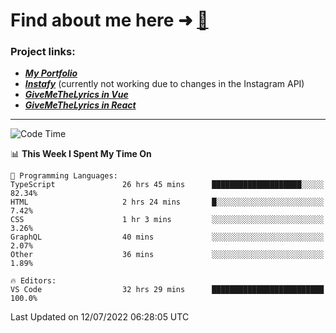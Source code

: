 # Find about me here ➜ [🧑](https://pauabella.dev)

### Project links:
- ***[My Portfolio](https://pauabella.dev)***
- ***[Instafy](https://instafy.me)*** (currently not working due to changes in the Instagram API)
- ***[GiveMeTheLyrics in Vue](https://lyrics.pauabella.dev)***
- ***[GiveMeTheLyrics in React](https://pauabella.dev/GiveMeTheLyrics)***

---
<!--START_SECTION:waka-->
![Code Time](http://img.shields.io/badge/Code%20Time-1%2C264%20hrs%2032%20mins-blue)

📊 **This Week I Spent My Time On** 

```text
💬 Programming Languages: 
TypeScript               26 hrs 45 mins      ████████████████████░░░░░   82.34% 
HTML                     2 hrs 24 mins       █░░░░░░░░░░░░░░░░░░░░░░░░   7.42% 
CSS                      1 hr 3 mins         ░░░░░░░░░░░░░░░░░░░░░░░░░   3.26% 
GraphQL                  40 mins             ░░░░░░░░░░░░░░░░░░░░░░░░░   2.07% 
Other                    36 mins             ░░░░░░░░░░░░░░░░░░░░░░░░░   1.89%

🔥 Editors: 
VS Code                  32 hrs 29 mins      █████████████████████████   100.0%

```


 Last Updated on 12/07/2022 06:28:05 UTC
<!--END_SECTION:waka-->
